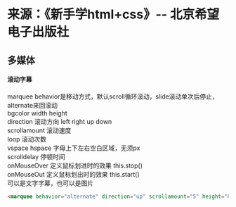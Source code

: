 # 来源：《新手学html+css》-- 北京希望电子出版社

## 多媒体

#### 滚动字幕  
marquee
behavior是移动方式，默认scroll循环滚动，slide滚动单次后停止，alternate来回滚动  
bgcolor width height  
direction 滚动方向 left right up down  
scrollamount 滚动速度  
loop 滚动次数  
vspace hspace 字母上下左右空白区域，无须px  
scrolldelay 停顿时间  
onMouseOver 定义鼠标划进时的效果 this.stop()  
onMouseOut 定义鼠标划出时的效果 this.start()  
可以是文字字幕，也可以是图片  
```html
<marquee behavior="alternate" direction="up" scrollamount="5" height="80" bgcolor="red" onMouseOver="this.stop()" onMouseOut="this.start()">这是一条滚动的字幕</marquee>
```
